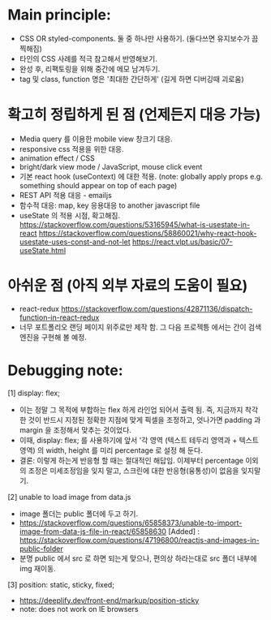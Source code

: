# Main principle:
- CSS OR styled-components. 둘 중 하나만 사용하기. 
(둘다쓰면 유지보수가 끔찍해짐)
- 타인의 CSS 사례를 적극 참고해서 반영해보기.
- 완성 후, 리팩토링을 위해 중간에 메모 남겨두기.
- tag 및 class, function 명은 '최대한 간단하게' (길게 하면 디버깅때 괴로움)

# 확고히 정립하게 된 점 (언제든지 대응 가능)
- Media query 를 이용한 mobile view 창크기 대응.
- responsive css 적용을 위한 대응.
- animation effect / CSS
- bright/dark view mode / JavaScript, mouse click event
- 기본 react hook (useContext) 에 대한 적용. (note: globally apply props e.g. something should appear on top of each page)
- REST API 적용 대응 - emailjs
- 함수적 대응: map, key 응용대응 to another javascript file
- useState 의 적용 시점, 확고해짐. 
https://stackoverflow.com/questions/53165945/what-is-usestate-in-react 
https://stackoverflow.com/questions/58860021/why-react-hook-usestate-uses-const-and-not-let
https://react.vlpt.us/basic/07-useState.html

# 아쉬운 점 (아직 외부 자료의 도움이 필요)
- react-redux https://stackoverflow.com/questions/42871136/dispatch-function-in-react-redux
- 너무 포트폴리오 랜딩 페이지 위주로만 제작 함. 그 다음 프로젝틍 에서는 간이 검색 엔진을 구현해 볼 예정.

# Debugging note:
[1] display: flex; 
- 이는 정말 그 목적에 부합하는 flex 하게 라인업 되어서 출력 됨. 즉, 지금까지 착각한 것이 반드시 지정된 정확한 지점에 맞게 픽셀을 조정하고, 엇나가면 padding 과 margin 을 조정해서 맞추는 것이었다.
- 이때, display: flex; 를 사용하기에 앞서 '각 영역 (텍스트 테두리 영역과 + 텍스트 영역) 의 width, height 를 미리 percentage 로 설정 해 둔다.
- 결론: 이렇게 하는게 반응형 할 때는 절대적인 해답임. 이제부터 percentage 이외의 조정은 미세조정임을 잊지 말고, 스크린에 대한 반응형(융통성)이 없음을 잊지말기.

[2] unable to load image from data.js
- image 폴더는 public 폴더에 두고 하기.  
- https://stackoverflow.com/questions/65858373/unable-to-import-image-from-data-js-file-in-react/65858630
[Added] : https://stackoverflow.com/questions/47196800/reactjs-and-images-in-public-folder
- 분명 public 에서 src 로 하면 되는게 맞으나, 편의상 하라는대로 src 폴더 내부에 img 재이동.


[3] position: static, sticky, fixed;
- https://deeplify.dev/front-end/markup/position-sticky
- note: does not work on IE browsers